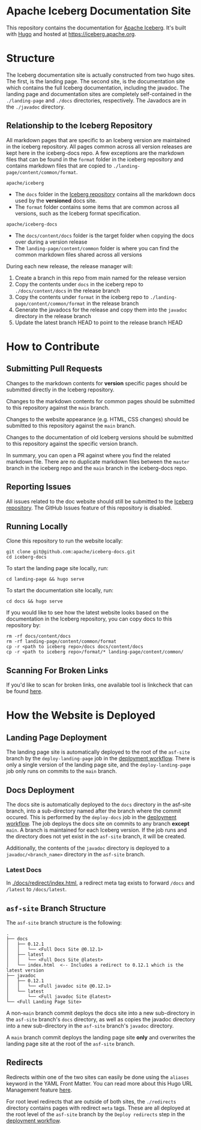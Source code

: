 <!--
  - Licensed to the Apache Software Foundation (ASF) under one
  - or more contributor license agreements.  See the NOTICE file
  - distributed with this work for additional information
  - regarding copyright ownership.  The ASF licenses this file
  - to you under the Apache License, Version 2.0 (the
  - "License"); you may not use this file except in compliance
  - with the License.  You may obtain a copy of the License at
  -
  -   http://www.apache.org/licenses/LICENSE-2.0
  -
  - Unless required by applicable law or agreed to in writing,
  - software distributed under the License is distributed on an
  - "AS IS" BASIS, WITHOUT WARRANTIES OR CONDITIONS OF ANY
  - KIND, either express or implied.  See the License for the
  - specific language governing permissions and limitations
  - under the License.
  -->

# Apache Iceberg Documentation Site

This repository contains the documentation for [Apache Iceberg](https://github.com/apache/iceberg).
It's built with [Hugo](https://gohugo.io/) and hosted at https://iceberg.apache.org.

# Structure

The Iceberg documentation site is actually constructed from two hugo sites. The first, is the landing page. The second site, 
is the documentation site which contains the full Iceberg documentation, including the javadoc. The landing page and
documentation sites are completely self-contained in the `./landing-page` and `./docs` directories, respectively.
The Javadocs are in the `./javadoc` directory.

## Relationship to the Iceberg Repository

All markdown pages that are specific to an Iceberg version are maintained in the iceberg repository. All pages common across all version
releases are kept here in the iceberg-docs repo. A few exceptions are the markdown files that can be found in the `format` folder in
the iceberg repository and contains markdown files that are copied to `./landing-page/content/common/format`.

`apache/iceberg`
- The `docs` folder in the [Iceberg repository](https://github.com/apache/iceberg) contains all the markdown docs used by the **versioned** docs site.
- The `format` folder contains some items that are common across all versions, such as the Iceberg format specification.

`apache/iceberg-docs`
- The `docs/content/docs` folder is the target folder when copying the docs over during a version release
- The `landing-page/content/common` folder is where you can find the common markdown files shared across all versions

During each new release, the release manager will:
1. Create a branch in this repo from main named for the release version
2. Copy the contents under `docs` in the iceberg repo to `./docs/content/docs` in the release branch
3. Copy the contents under `format` in the iceberg repo to `./landing-page/content/common/format` in the release branch
4. Generate the javadocs for the release and copy them into the `javadoc` directory in the release branch
5. Update the latest branch HEAD to point to the release branch HEAD

# How to Contribute

## Submitting Pull Requests

Changes to the markdown contents for **version** specific pages should be submitted directly in the Iceberg repository.

Changes to the markdown contents for common pages should be submitted to this repository against the `main` branch.

Changes to the website appearance (e.g. HTML, CSS changes) should be submitted to this repository against the `main` branch.

Changes to the documentation of old Iceberg versions should be submitted to this repository against the specific version branch.

In summary, you can open a PR against where you find the related markdown file. There are no duplicate markdown files between the
`master` branch in the iceberg repo and the `main` branch in the iceberg-docs repo.

## Reporting Issues

All issues related to the doc website should still be submitted to the [Iceberg repository](https://github.com/apache/iceberg).
The GitHub Issues feature of this repository is disabled.

## Running Locally

Clone this repository to run the website locally:
```shell
git clone git@github.com:apache/iceberg-docs.git
cd iceberg-docs
```

To start the landing page site locally, run:
```shell
cd landing-page && hugo serve
```

To start the documentation site locally, run:
```shell
cd docs && hugo serve
```

If you would like to see how the latest website looks based on the documentation in the Iceberg repository, you can copy docs to this repository by:
```shell
rm -rf docs/content/docs
rm -rf landing-page/content/common/format
cp -r <path to iceberg repo>/docs docs/content/docs
cp -r <path to iceberg repo>/format/* landing-page/content/common/
```

## Scanning For Broken Links

If you'd like to scan for broken links, one available tool is linkcheck that can be found [here](https://github.com/filiph/linkcheck).

# How the Website is Deployed

## Landing Page Deployment

The landing page site is automatically deployed to the root of the `asf-site` branch by the `deploy-landing-page`
job in the [deployment workflow](./.github/workflows/deploy.yml). There is only a single version of the landing
page site, and the `deploy-landing-page` job only runs on commits to the `main` branch.

## Docs Deployment

The docs site is automatically deployed to the `docs` directory in the asf-site branch, into a sub-directory
named after the branch where the commit occured. This is performed by the `deploy-docs` job in the
[deployment workflow](./.github/workflows/deploy.yml). The job deploys the docs site on commits to any branch
**except** `main`. A branch is maintained for each Iceberg version. If the job runs and the directory does not
yet exist in the `asf-site` branch, it will be created.

Additionally, the contents of the `javadoc` directory is deployed to a `javadoc/<branch_name>` directory in
the `asf-site` branch.

### Latest Docs
In [./docs/redirect/index.html](./docs/redirect/index.html), a redirect meta tag exists to forward `/docs` 
and `/latest` to `/docs/latest`.

## `asf-site` Branch Structure

The `asf-site` branch structure is the following:
```
.
├── docs
│   ├── 0.12.1
│   │   └── <Full Docs Site @0.12.1>
│   ├── latest
│   │   └── <Full Docs Site @latest>
│   └── index.html  <-- Includes a redirect to 0.12.1 which is the latest version
├── javadoc
│   ├── 0.12.1
│   │   └── <Full javadoc site @0.12.1>
│   └── latest
│       └── <Full javadoc Site @latest>
└── <Full Landing Page Site>
```

A non-`main` branch commit deploys the docs site into a new sub-directory in the
`asf-site` branch's `docs` directory, as well as copies the javadoc directory into a new sub-directory
in the `asf-site` branch's `javadoc` directory.

A `main` branch commit deploys the landing page site **only** and overwrites the landing page site at
the root of the `asf-site` branch.

## Redirects

Redirects within one of the two sites can easily be done using the `aliases` keyword in the YAML Front Matter.
You can read more about this Hugo URL Management feature [here](https://gohugo.io/content-management/urls/#yaml-front-matter).

For root level redirects that are outside of both sites, the `./redirects` directory contains pages with redirect `meta` tags.
These are all deployed at the root level of the `asf-site` branch by the `Deploy redirects` step in the [deployment workflow](./.github/workflows/deploy.yml).